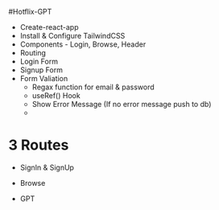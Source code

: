 #Hotflix-GPT

- Create-react-app
- Install & Configure TailwindCSS
- Components - Login, Browse, Header
- Routing
- Login Form
- Signup Form
- Form Valiation
    - Regax function for email & password
    - useRef() Hook
    - Show Error Message (If no error message push to db)
    - 





# 3 Routes 

- SignIn & SignUp

- Browse
    
- GPT 




